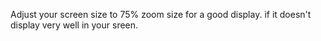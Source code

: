 Adjust your screen size to 75% zoom size  for a good display.
if it doesn't display very well in your sreen.